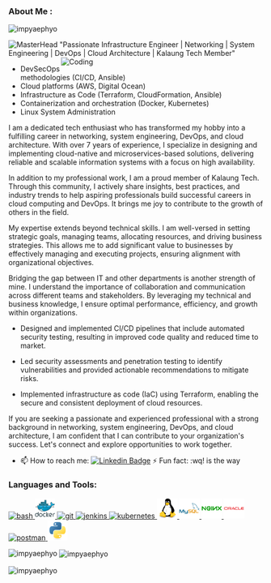 ### About Me :
<p align="left"> <img src="https://komarev.com/ghpvc/?username=impyaephyo&label=Profile%20views&color=0e75b6&style=flat" alt="impyaephyo" /> </p>

![MasterHead](https://piensoexisto.com/wp-content/uploads/2022/02/1_C-06JO_UVDCaE5zm_09J2w.gif)
"Passionate Infrastructure Engineer | Networking | System Engineering | DevOps | Cloud Architecture | Kalaung Tech Member"
<img align="right" alt="Coding" width="400" src="https://camo.githubusercontent.com/10b2d4e80487e1d9cd086ce8619e15740a1bd22c6462f6be13df93ee684deb7b/68747470733a2f2f616e616c7974696373696e6469616d61672e636f6d2f77702d636f6e74656e742f75706c6f6164732f323031382f31322f646576656c6f7065722d6472696262626c652e676966">

- DevSecOps methodologies (CI/CD, Ansible)
- Cloud platforms (AWS, Digital Ocean)
- Infrastructure as Code (Terraform, CloudFormation, Ansible)
- Containerization and orchestration (Docker, Kubernetes)
- Linux System Administration

I am a dedicated tech enthusiast who has transformed my hobby into a fulfilling career in networking, system engineering, DevOps, and cloud architecture. With over 7 years of experience, I specialize in designing and implementing cloud-native and microservices-based solutions, delivering reliable and scalable information systems with a focus on high availability.

In addition to my professional work, I am a proud member of Kalaung Tech. Through this community, I actively share insights, best practices, and industry trends to help aspiring professionals build successful careers in cloud computing and DevOps. It brings me joy to contribute to the growth of others in the field.

My expertise extends beyond technical skills. I am well-versed in setting strategic goals, managing teams, allocating resources, and driving business strategies. This allows me to add significant value to businesses by effectively managing and executing projects, ensuring alignment with organizational objectives.

Bridging the gap between IT and other departments is another strength of mine. I understand the importance of collaboration and communication across different teams and stakeholders. By leveraging my technical and business knowledge, I ensure optimal performance, efficiency, and growth within organizations.


- Designed and implemented CI/CD pipelines that include automated security testing, resulting in improved code quality and reduced time to market.

- Led security assessments and penetration testing to identify vulnerabilities and provided actionable recommendations to mitigate risks.

- Implemented infrastructure as code (IaC) using Terraform, enabling the secure and consistent deployment of cloud resources.



If you are seeking a passionate and experienced professional with a strong background in networking, system engineering, DevOps, and cloud architecture, I am confident that I can contribute to your organization's success. Let's connect and explore opportunities to work together.


- 📫 How to reach me: [![Linkedin Badge](https://img.shields.io/badge/LinkedIn-blue?style=for-the-badge&logo=linkedin&logoColor=white)](https://www.linkedin.com/in/pyae-phyo-567b9412a/)
⚡ Fun fact: :wq! is the way
<p align="left">
</p>

<h3 align="left">Languages and Tools:</h3>
<p align="left"> <a href="https://www.gnu.org/software/bash/" target="_blank" rel="noreferrer"> <img src="https://www.vectorlogo.zone/logos/gnu_bash/gnu_bash-icon.svg" alt="bash" width="40" height="40"/> </a> <a href="https://www.docker.com/" target="_blank" rel="noreferrer"> <img src="https://raw.githubusercontent.com/devicons/devicon/master/icons/docker/docker-original-wordmark.svg" alt="docker" width="40" height="40"/> </a> <a href="https://git-scm.com/" target="_blank" rel="noreferrer"> <img src="https://www.vectorlogo.zone/logos/git-scm/git-scm-icon.svg" alt="git" width="40" height="40"/> </a> <a href="https://www.jenkins.io" target="_blank" rel="noreferrer"> <img src="https://www.vectorlogo.zone/logos/jenkins/jenkins-icon.svg" alt="jenkins" width="40" height="40"/> </a> <a href="https://kubernetes.io" target="_blank" rel="noreferrer"> <img src="https://www.vectorlogo.zone/logos/kubernetes/kubernetes-icon.svg" alt="kubernetes" width="40" height="40"/> </a> <a href="https://www.linux.org/" target="_blank" rel="noreferrer"> <img src="https://raw.githubusercontent.com/devicons/devicon/master/icons/linux/linux-original.svg" alt="linux" width="40" height="40"/> </a> <a href="https://www.mysql.com/" target="_blank" rel="noreferrer"> <img src="https://raw.githubusercontent.com/devicons/devicon/master/icons/mysql/mysql-original-wordmark.svg" alt="mysql" width="40" height="40"/> </a> <a href="https://www.nginx.com" target="_blank" rel="noreferrer"> <img src="https://raw.githubusercontent.com/devicons/devicon/master/icons/nginx/nginx-original.svg" alt="nginx" width="40" height="40"/> </a> <a href="https://www.oracle.com/" target="_blank" rel="noreferrer"> <img src="https://raw.githubusercontent.com/devicons/devicon/master/icons/oracle/oracle-original.svg" alt="oracle" width="40" height="40"/> </a> <a href="https://postman.com" target="_blank" rel="noreferrer"> <img src="https://www.vectorlogo.zone/logos/getpostman/getpostman-icon.svg" alt="postman" width="40" height="40"/> </a> <a href="https://www.python.org" target="_blank" rel="noreferrer"> <img src="https://raw.githubusercontent.com/devicons/devicon/master/icons/python/python-original.svg" alt="python" width="40" height="40"/> </a> </p>

<p><img align="left" src="https://github-readme-stats.vercel.app/api/top-langs?username=impyaephyo&show_icons=true&locale=en&layout=compact" alt="impyaephyo" /></p>

<p>&nbsp;<img align="center" src="https://github-readme-stats.vercel.app/api?username=impyaephyo&show_icons=true&locale=en" alt="impyaephyo" /></p>

<p><img align="center" src="https://github-readme-streak-stats.herokuapp.com/?user=impyaephyo&" alt="impyaephyo" /></p>
